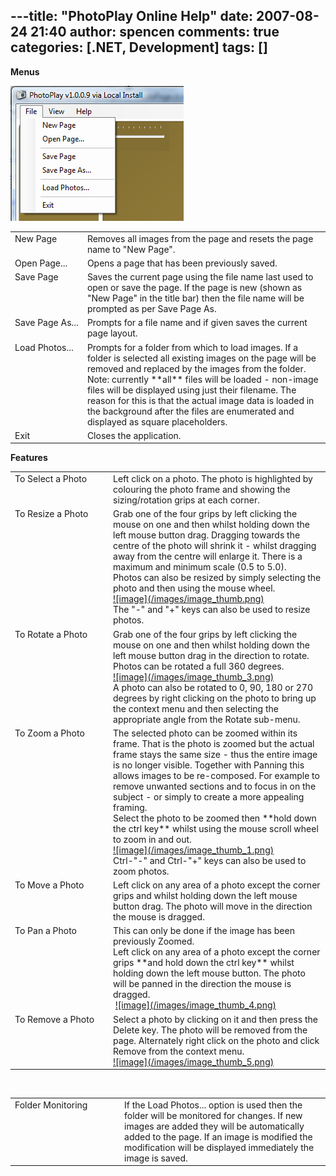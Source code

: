 ---title: "PhotoPlay Online Help"
date: 2007-08-24 21:40
author: spencen
comments: true
categories: [.NET, Development]
tags: []
---
**Menus**
 

<a href="/images/PhotoPlay%20File%20Menu.png" atomicselection="true">![PhotoPlay File Menu](/images/PhotoPlay%20File%20Menu.png)</a>
 

 <table cellspacing="0" cellpadding="2" width="618" border="0" unselectable="on"> <tbody> <tr> <td valign="top" width="114">New Page</td> <td valign="top" width="502">Removes all images from the page and resets the page name to "New Page".</td></tr> <tr> <td valign="top" width="116">Open Page...</td> <td valign="top" width="502">Opens a page that has been previously saved.</td></tr> <tr> <td valign="top" width="118">Save Page</td> <td valign="top" width="502">Saves the current page using the file name last used to open or save the page. If the page is new (shown as "New Page" in the title bar) then the file name will be prompted as per Save Page As.</td></tr> <tr> <td valign="top" width="120">Save Page As...</td> <td valign="top" width="502">Prompts for a file name and if given saves the current page layout.</td></tr> <tr> <td valign="top" width="121">Load Photos...</td> <td valign="top" width="502">Prompts for a folder from which to load images. If a folder is selected all existing images on the page will be removed and replaced by the images from the folder. <br>Note: currently **all** files will be loaded - non-image files will be displayed using just their filename. The reason for this is that the actual image data is loaded in the background after the files are enumerated and displayed as square placeholders.</td></tr> <tr> <td valign="top" width="122">Exit</td> <td valign="top" width="502">Closes the application.</td></tr></tbody></table>
 

**Features**
 <table cellspacing="0" cellpadding="2" width="618" border="0" unselectable="on"> <tbody> <tr> <td valign="top" width="200">To Select a Photo</td> <td valign="top" width="416">Left click on a photo. The&nbsp;photo is highlighted by colouring the&nbsp;photo frame and showing the sizing/rotation grips at each corner.</td></tr> <tr> <td valign="top" width="200">To Resize a Photo</td> <td valign="top" width="416">Grab one of the four grips by left clicking the mouse on one and then whilst holding down the left mouse button drag. Dragging towards the centre of the photo will shrink it - whilst dragging away from the centre will enlarge it. There is a maximum and minimum scale (0.5 to 5.0).<br>Photos can also be resized by simply selecting the photo and then using the mouse wheel.<br><a href="/images/image.png" atomicselection="true">![image](/images/image_thumb.png)</a> <br>The "-" and "+" keys can also be used to resize photos.</td></tr> <tr> <td valign="top" width="200">To Rotate a Photo</td> <td valign="top" width="416">Grab one of the four grips by left clicking the mouse on one and then whilst holding down the left mouse button drag in the direction to rotate. Photos can be rotated a full 360 degrees.<br><a href="/images/image_3.png" atomicselection="true">![image](/images/image_thumb_3.png) </a><br>A photo can also be rotated to 0, 90, 180 or 270 degrees by right clicking on the photo to bring up the context menu and then selecting the appropriate angle from the Rotate sub-menu.</td></tr> <tr> <td valign="top" width="200">To Zoom a Photo</td> <td valign="top" width="416">The selected photo can be zoomed within its frame. That is the photo is zoomed but the actual frame stays the same size - thus the entire image is no longer visible. Together with Panning this allows images to be re-composed. For example to remove unwanted sections and to focus in on the subject - or simply to create a more appealing framing.<br>Select the photo to be zoomed then **hold down the ctrl key** whilst using the mouse scroll wheel to zoom in and out.<br><a href="/images/image_1.png" atomicselection="true">![image](/images/image_thumb_1.png)</a><br>Ctrl-"-" and Ctrl-"+" keys can also be used to zoom photos.</td></tr> <tr> <td valign="top" width="200">To Move a Photo</td> <td valign="top" width="416">Left click on any area of a photo except the corner grips and whilst holding down the left mouse button drag. The photo will move in the direction the mouse is dragged.</td></tr> <tr> <td valign="top" width="200">To Pan a Photo</td> <td valign="top" width="416">This can only be done if the image has been previously Zoomed.<br>Left click on any area of a photo except the corner grips **and hold down the ctrl key** whilst holding down the left mouse button. The photo will be panned in the direction the mouse is dragged.<br>&nbsp;<a href="/images/image_4.png" atomicselection="true">![image](/images/image_thumb_4.png)</a> </td></tr> <tr> <td valign="top" width="200">To Remove a Photo</td> <td valign="top" width="416">Select a photo by clicking on it and then press the Delete key. The photo will be removed from the page. Alternately right click on the photo and click Remove from the context menu.<br><a href="/images/image_5.png" atomicselection="true">![image](/images/image_thumb_5.png)</a> </td></tr></tbody></table> 

&nbsp;
 <table cellspacing="0" cellpadding="2" width="619" border="0" unselectable="on"> <tbody> <tr> <td valign="top" width="201">Folder Monitoring</td> <td valign="top" width="416">If the Load Photos... option is used then the folder will be monitored for changes. If new images are added they will be automatically added to the page. If an image is modified the modification will be displayed immediately the image is saved.</td></tr></tbody></table>

